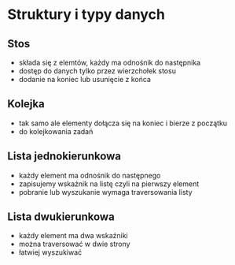 # Struktury i typy danych

## Stos
- składa się z elemtów, każdy ma odnośnik do następnika
- dostęp do danych tylko przez wierzchołek stosu
- dodanie na koniec lub usunięcie z końca

## Kolejka
- tak samo ale elementy dołącza się na koniec i bierze z początku
- do kolejkowania zadań

## Lista jednokierunkowa
- każdy element ma odnośnik do następnego
- zapisujemy wskaźnik na listę czyli na pierwszy element
- pobranie lub wyszukanie wymaga traversowania listy

## Lista dwukierunkowa
- każdy element ma dwa wskaźniki
- można traversować w dwie strony
- łatwiej wyszukiwać